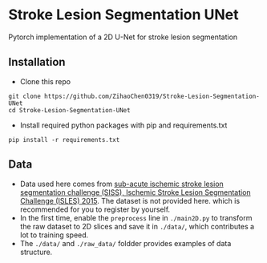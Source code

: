 # Stroke Lesion Segmentation UNet
Pytorch implementation of a 2D U-Net for stroke lesion segmentation

## Installation
* Clone this repo
```
git clone https://github.com/ZihaoChen0319/Stroke-Lesion-Segmentation-UNet
cd Stroke-Lesion-Segmentation-UNet
```
* Install required python packages with pip and requirements.txt
```
pip install -r requirements.txt
```

## Data
* Data used here comes from [sub-acute ischemic stroke lesion segmentation challenge (SISS), Ischemic Stroke Lesion Segmentation Challenge (ISLES) 2015](http://www.isles-challenge.org/ISLES2015/). The dataset is not provided here. which is recommended for you to register by yourself.
* In the first time, enable the `preprocess` line in `./main2D.py` to transform the raw dataset to 2D slices and save it in `./data/`, which contributes a lot to training speed.
* The `./data/` and `./raw_data/` foldder provides examples of data structure.

